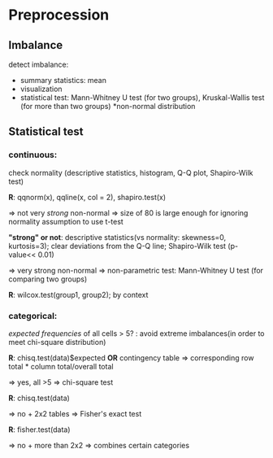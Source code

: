 # Preprocession

## Imbalance
detect imbalance:
- summary statistics: mean
- visualization
- statistical test: Mann-Whitney U test (for two groups), Kruskal-Wallis test (for more than two groups)
*non-normal distribution

## Statistical test
### continuous:
   
check normality (descriptive statistics, histogram, Q-Q plot, Shapiro-Wilk test)

**R**: qqnorm(x), qqline(x, col = 2), shapiro.test(x)

  
=> not very *strong* non-normal => size of 80 is large enough for ignoring normality assumption to use t-test

**"strong" or not**:  descriptive statistics(vs normality: skewness=0, kurtosis=3); clear deviations from the Q-Q line;  Shapiro-Wilk test (p-value<< 0.01)


=> very strong non-normal => non-parametric test: Mann-Whitney U test (for comparing two groups)

**R**: wilcox.test(group1, group2); by context

### categorical:
   
*expected frequencies* of all cells > 5? : avoid extreme imbalances(in order to meet chi-square distribution)

**R**: chisq.test(data)$expected **OR** contingency table => corresponding row total * column total/overall total

  
=> yes, all >5 => chi-square test

**R**: chisq.test(data)


=> no + 2x2 tables => Fisher's exact test

**R**: fisher.test(data)

=> no + more than 2x2 => combines certain categories
